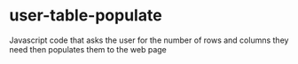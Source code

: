 # user-table-populate
Javascript code that asks the user for the number of rows and columns they need then populates them to the web page
